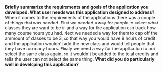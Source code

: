 **Briefly summarize the requirements and goals of the application you developed. What user needs was this application designed to address?**
When it comes to the requirements of the applications there was a couple of things that was needed. First we needed a way for people to select what classes they are want to be in and a way for the application can track how many course hours you had. Next we needed a way for them to cap off the ammount of classes to be 3, so that way you would have 9 hours of credit and the application wouldn't add the new class and would tell people that they have too many hours. Finaly we need a way for the application to not select the same class again, so it wouldn't be added to the total credits and tells the user can not select the same thing.
**What did you do particularly well in developing this application?**
